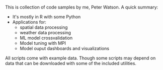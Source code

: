 This is collection of code samples by me, Peter Watson.  A quick summary:
- It's mostly in R with some Python
- Applications for: 
  - spatial data processing 
  - weather data processing
  - ML model crossvalidation  
  - Model tuning with MPI
  - Model ouput dashboards and visualizations

All scripts come with example data.  Though some scripts may depend on data that can be downloaded with some of the included utilities.   
